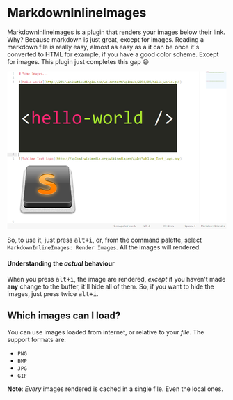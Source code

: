 # MarkdownInlineImages

MarkdownInlineImages is a plugin that renders your images below their link. Why? Because markdown
is just great, except for images. Reading a markdown file is really easy, almost as easy as a it can
be once it's converted to HTML for example, if you have a good color scheme. Except for images. This
plugin just completes this gap :smile:

![MarkdownInlineImages](screenshots/2-images.png)

So, to use it, just press <kbd>alt+i</kbd>, or, from the command palette, select
`MarkdownInlineImages: Render Images`. All the images will rendered.

#### Understanding the *actual* behaviour

When you press <kbd>alt+i</kbd>, the image are rendered, *except* if you haven't made **any** change
to the buffer, it'll hide all of them. So, if you want to hide the images, just press twice
<kbd>alt+i</kbd>.

## Which images can I load?

You can use images loaded from internet, or relative to your *file*. The support formats are:

- `PNG`
- `BMP`
- `JPG`
- `GIF`

**Note**: *Every* images rendered is cached in a single file. Even the local ones.
